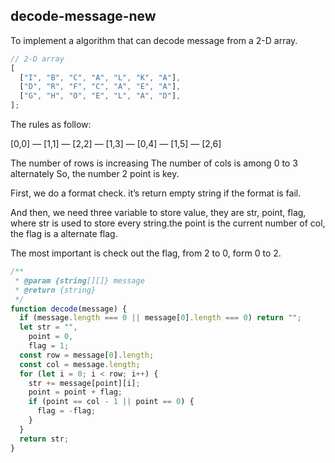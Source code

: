 ## decode-message-new

To implement a algorithm that can decode message from a 2-D array.

```js
// 2-D array
[
  ["I", "B", "C", "A", "L", "K", "A"],
  ["D", "R", "F", "C", "A", "E", "A"],
  ["G", "H", "O", "E", "L", "A", "D"],
];
```

The rules as follow:

[0,0] — [1,1] — [2,2] — [1,3] — [0,4] — [1,5] — [2,6]

The number of rows is increasing
The number of cols is among 0 to 3 alternately
So, the number 2 point is key.

First, we do a format check. it’s return empty string if the format is fail.

And then, we need three variable to store value, they are str, point, flag, where str is used to store every string.the point is the current number of col, the flag is a alternate flag.

The most important is check out the flag, from 2 to 0, form 0 to 2.

```js
/**
 * @param {string[][]} message
 * @return {string}
 */
function decode(message) {
  if (message.length === 0 || message[0].length === 0) return "";
  let str = "",
    point = 0,
    flag = 1;
  const row = message[0].length;
  const col = message.length;
  for (let i = 0; i < row; i++) {
    str += message[point][i];
    point = point + flag;
    if (point == col - 1 || point == 0) {
      flag = -flag;
    }
  }
  return str;
}
```
